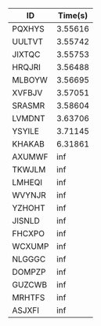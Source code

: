 |ID|Time(s)|
|-|-|
|PQXHYS|3.55616|
|UULTVT|3.55742|
|JIXTQC|3.55753|
|HRQJRI|3.56488|
|MLBOYW|3.56695|
|XVFBJV|3.57051|
|SRASMR|3.58604|
|LVMDNT|3.63706|
|YSYILE|3.71145|
|KHAKAB|6.31861|
|AXUMWF|inf|
|TKWJLM|inf|
|LMHEQI|inf|
|WVYNJR|inf|
|YZHOHT|inf|
|JISNLD|inf|
|FHCXPO|inf|
|WCXUMP|inf|
|NLGGGC|inf|
|DOMPZP|inf|
|GUZCWB|inf|
|MRHTFS|inf|
|ASJXFI|inf|
